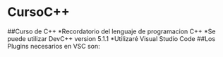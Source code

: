 # CursoC++
##Curso de C++
*Recordatorio del lenguaje de programacion C++
*Se puede utilizar DevC++ version 5.1.1
*Utilizaré Visual Studio Code
##Los Plugins necesarios en VSC son:

